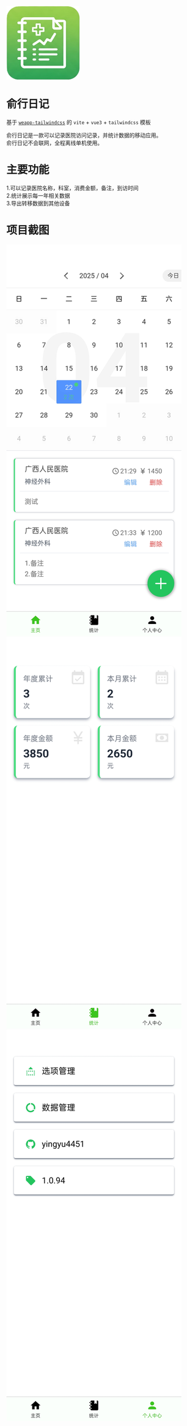 !["app icon"](src/static/icon.png)

# 俞行日记

基于 [`weapp-tailwindcss`](https://github.com/sonofmagic/weapp-tailwindcss) 的 `vite` + `vue3` + `tailwindcss` 模板

俞行日记是一款可以记录医院访问记录，并统计数据的移动应用。  
俞行日记不会联网，全程离线单机使用。  

# 主要功能

1.可以记录医院名称，科室，消费金额，备注，到访时间  
2.统计展示每一年相关数据  
3.导出转移数据到其他设备

# 项目截图


!["主页截图"](public/image/index.jpg)
!["统计截图"](public/image/summary.jpg)
!["个人中心截图"](public/image/account.jpg)